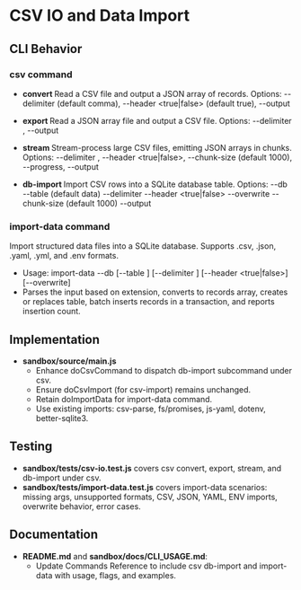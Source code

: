 # CSV IO and Data Import

## CLI Behavior

### csv command
- **convert <inputFile>**
  Read a CSV file and output a JSON array of records. Options: --delimiter <char> (default comma), --header <true|false> (default true), --output <file>

- **export <inputFile>**
  Read a JSON array file and output a CSV file. Options: --delimiter <char>, --output <file>

- **stream <inputFile>**
  Stream-process large CSV files, emitting JSON arrays in chunks. Options: --delimiter <char>, --header <true|false>, --chunk-size <number> (default 1000), --progress, --output <file>

- **db-import <inputFile>**
  Import CSV rows into a SQLite database table. Options: --db <dbFile> --table <name> (default data) --delimiter <char> --header <true|false> --overwrite --chunk-size <number> (default 1000) --output <file optional report>

### import-data command
Import structured data files into a SQLite database. Supports .csv, .json, .yaml, .yml, and .env formats.
- Usage: import-data <inputFile> --db <dbFile> [--table <name>] [--delimiter <char>] [--header <true|false>] [--overwrite]
- Parses the input based on extension, converts to records array, creates or replaces table, batch inserts records in a transaction, and reports insertion count.

## Implementation

- **sandbox/source/main.js**
  - Enhance doCsvCommand to dispatch db-import subcommand under csv.
  - Ensure doCsvImport (for csv-import) remains unchanged.
  - Retain doImportData for import-data command.
  - Use existing imports: csv-parse, fs/promises, js-yaml, dotenv, better-sqlite3.

## Testing

- **sandbox/tests/csv-io.test.js** covers csv convert, export, stream, and db-import under csv.
- **sandbox/tests/import-data.test.js** covers import-data scenarios: missing args, unsupported formats, CSV, JSON, YAML, ENV imports, overwrite behavior, error cases.

## Documentation

- **README.md** and **sandbox/docs/CLI_USAGE.md**:
  - Update Commands Reference to include csv db-import and import-data with usage, flags, and examples.